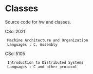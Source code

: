 Classes
=======
Source code for hw and classes.

CSci 2021

     Machine Architecture and Organization
     Languages : C, Assembly

CSci 5105
     
     Introduction to Distributed Systems
     Languages : C and other protocol